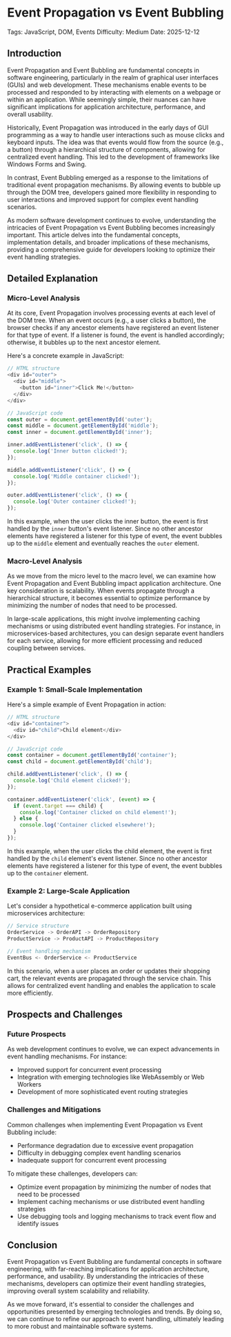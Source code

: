 # Event Propagation vs Event Bubbling
Tags: JavaScript, DOM, Events
Difficulty: Medium
Date: 2025-12-12

## Introduction

Event Propagation and Event Bubbling are fundamental concepts in software engineering, particularly in the realm of graphical user interfaces (GUIs) and web development. These mechanisms enable events to be processed and responded to by interacting with elements on a webpage or within an application. While seemingly simple, their nuances can have significant implications for application architecture, performance, and overall usability.

Historically, Event Propagation was introduced in the early days of GUI programming as a way to handle user interactions such as mouse clicks and keyboard inputs. The idea was that events would flow from the source (e.g., a button) through a hierarchical structure of components, allowing for centralized event handling. This led to the development of frameworks like Windows Forms and Swing.

In contrast, Event Bubbling emerged as a response to the limitations of traditional event propagation mechanisms. By allowing events to bubble up through the DOM tree, developers gained more flexibility in responding to user interactions and improved support for complex event handling scenarios.

As modern software development continues to evolve, understanding the intricacies of Event Propagation vs Event Bubbling becomes increasingly important. This article delves into the fundamental concepts, implementation details, and broader implications of these mechanisms, providing a comprehensive guide for developers looking to optimize their event handling strategies.

## Detailed Explanation

### Micro-Level Analysis

At its core, Event Propagation involves processing events at each level of the DOM tree. When an event occurs (e.g., a user clicks a button), the browser checks if any ancestor elements have registered an event listener for that type of event. If a listener is found, the event is handled accordingly; otherwise, it bubbles up to the next ancestor element.

Here's a concrete example in JavaScript:
```javascript
// HTML structure
<div id="outer">
  <div id="middle">
    <button id="inner">Click Me!</button>
  </div>
</div>

// JavaScript code
const outer = document.getElementById('outer');
const middle = document.getElementById('middle');
const inner = document.getElementById('inner');

inner.addEventListener('click', () => {
  console.log('Inner button clicked!');
});

middle.addEventListener('click', () => {
  console.log('Middle container clicked!');
});

outer.addEventListener('click', () => {
  console.log('Outer container clicked!');
});
```
In this example, when the user clicks the inner button, the event is first handled by the `inner` button's event listener. Since no other ancestor elements have registered a listener for this type of event, the event bubbles up to the `middle` element and eventually reaches the `outer` element.

### Macro-Level Analysis

As we move from the micro level to the macro level, we can examine how Event Propagation and Event Bubbling impact application architecture. One key consideration is scalability. When events propagate through a hierarchical structure, it becomes essential to optimize performance by minimizing the number of nodes that need to be processed.

In large-scale applications, this might involve implementing caching mechanisms or using distributed event handling strategies. For instance, in microservices-based architectures, you can design separate event handlers for each service, allowing for more efficient processing and reduced coupling between services.

## Practical Examples

### Example 1: Small-Scale Implementation

Here's a simple example of Event Propagation in action:
```javascript
// HTML structure
<div id="container">
  <div id="child">Child element</div>
</div>

// JavaScript code
const container = document.getElementById('container');
const child = document.getElementById('child');

child.addEventListener('click', () => {
  console.log('Child element clicked!');
});

container.addEventListener('click', (event) => {
  if (event.target === child) {
    console.log('Container clicked on child element!');
  } else {
    console.log('Container clicked elsewhere!');
  }
});
```
In this example, when the user clicks the child element, the event is first handled by the `child` element's event listener. Since no other ancestor elements have registered a listener for this type of event, the event bubbles up to the `container` element.

### Example 2: Large-Scale Application

Let's consider a hypothetical e-commerce application built using microservices architecture:
```javascript
// Service structure
OrderService -> OrderAPI -> OrderRepository
ProductService -> ProductAPI -> ProductRepository

// Event handling mechanism
EventBus <- OrderService <- ProductService
```
In this scenario, when a user places an order or updates their shopping cart, the relevant events are propagated through the service chain. This allows for centralized event handling and enables the application to scale more efficiently.

## Prospects and Challenges

### Future Prospects

As web development continues to evolve, we can expect advancements in event handling mechanisms. For instance:

* Improved support for concurrent event processing
* Integration with emerging technologies like WebAssembly or Web Workers
* Development of more sophisticated event routing strategies

### Challenges and Mitigations

Common challenges when implementing Event Propagation vs Event Bubbling include:

* Performance degradation due to excessive event propagation
* Difficulty in debugging complex event handling scenarios
* Inadequate support for concurrent event processing

To mitigate these challenges, developers can:

* Optimize event propagation by minimizing the number of nodes that need to be processed
* Implement caching mechanisms or use distributed event handling strategies
* Use debugging tools and logging mechanisms to track event flow and identify issues

## Conclusion

Event Propagation vs Event Bubbling are fundamental concepts in software engineering, with far-reaching implications for application architecture, performance, and usability. By understanding the intricacies of these mechanisms, developers can optimize their event handling strategies, improving overall system scalability and reliability.

As we move forward, it's essential to consider the challenges and opportunities presented by emerging technologies and trends. By doing so, we can continue to refine our approach to event handling, ultimately leading to more robust and maintainable software systems.